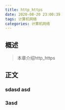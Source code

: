 ```yaml
---
title: http_https
date: 2020-08-20 23:00:39
tags: 计算机网络
categories: 计算机网络
---
```


## 概述

> 本章介绍http_https

<!--more-->

## 正文

### sdasd asd 

### 3asd 

